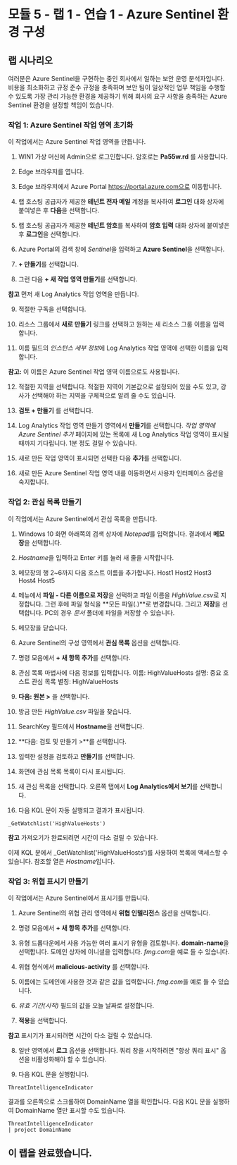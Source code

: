 ﻿# 모듈 5 - 랩 1 - 연습 1 - Azure Sentinel 환경 구성

## 랩 시나리오

여러분은 Azure Sentinel을 구현하는 중인 회사에서 일하는 보안 운영 분석자입니다. 비용을 최소화하고 규정 준수 규정을 충족하며 보안 팀이 일상적인 업무 책임을 수행할 수 있도록 가장 관리 가능한 환경을 제공하기 위해 회사의 요구 사항을 충족하는 Azure Sentinel 환경을 설정할 책임이 있습니다.

### 작업 1: Azure Sentinel 작업 영역 초기화

이 작업에서는 Azure Sentinel 작업 영역을 만듭니다.

1. WIN1 가상 머신에 Admin으로 로그인합니다. 암호로는 **Pa55w.rd** 를 사용합니다.  

2. Edge 브라우저를 엽니다.

3. Edge 브라우저에서 Azure Portal https://portal.azure.com으로 이동합니다.

4. 랩 호스팅 공급자가 제공한 **테넌트 전자 메일** 계정을 복사하여 **로그인** 대화 상자에 붙여넣은 후 **다음**을 선택합니다.

5. 랩 호스팅 공급자가 제공한 **테넌트 암호**를 복사하여 **암호 입력** 대화 상자에 붙여넣은 후 **로그인**을 선택합니다.

6. Azure Portal의 검색 창에 *Sentinel*을 입력하고 **Azure Sentinel**을 선택합니다.

7. **+ 만들기**를 선택합니다.

8. 그런 다음 **+ 새 작업 영역 만들기**를 선택합니다.

**참고** 먼저 새 Log Analytics 작업 영역을 만듭니다.

9. 적절한 구독을 선택합니다.

10. 리소스 그룹에서 **새로 만들기** 링크를 선택하고 원하는 새 리소스 그룹 이름을 입력합니다.

11. 이름 필드의 *인스턴스 세부 정보*에 Log Analytics 작업 영역에 선택한 이름을 입력합니다.

**참고:** 이 이름은 Azure Sentinel 작업 영역 이름으로도 사용됩니다.

12. 적절한 지역을 선택합니다. 적절한 지역이 기본값으로 설정되어 있을 수도 있고, 강사가 선택해야 하는 지역을 구체적으로 알려 줄 수도 있습니다.  

13. **검토 + 만들기** 를 선택합니다.

14. Log Analytics 작업 영역 만들기 영역에서 **만들기**를 선택합니다. *작업 영역에 Azure Sentinel 추가* 페이지에 있는 목록에 새 Log Analytics 작업 영역이 표시될 때까지 기다립니다.  1분 정도 걸릴 수 있습니다.

15. 새로 만든 작업 영역이 표시되면 선택한 다음 **추가**를 선택합니다.

16. 새로 만든 Azure Sentinel 작업 영역 내를 이동하면서 사용자 인터페이스 옵션을 숙지합니다.

### 작업 2: 관심 목록 만들기

이 작업에서는 Azure Sentinel에서 관심 목록을 만듭니다.

1. Windows 10 화면 아래쪽의 검색 상자에 *Notepad*를 입력합니다.  결과에서 **메모장**을 선택합니다.

2. *Hostname*을 입력하고 Enter 키를 눌러 새 줄을 시작합니다.

3. 메모장의 행 2~6까지 다음 호스트 이름을 추가합니다.
    Host1
    Host2
    Host3
    Host4
    Host5

4. 메뉴에서 **파일 - 다른 이름으로 저장**을 선택하고 파일 이름을 *HighValue.csv*로 지정합니다.  그런 후에 파일 형식을 **모든 파일(*.*)**로 변경합니다.  그리고 **저장**을 선택합니다.  PC의 경우 *문서* 폴더에 파일을 저장할 수 있습니다.

5. 메모장을 닫습니다.

6. Azure Sentinel의 구성 영역에서 **관심 목록** 옵션을 선택합니다.

7. 명령 모음에서 **+ 새 항목 추가**를 선택합니다.

8. 관심 목록 마법사에 다음 정보를 입력합니다.
    이름: HighValueHosts
    설명: 중요 호스트
    관심 목록 별칭: HighValueHosts

9. **다음: 원본 >** 을 선택합니다.

10. 방금 만든 *HighValue.csv* 파일을 찾습니다.

11. SearchKey 필드에서 **Hostname**을 선택합니다.

12. **다음: 검토 및 만들기 >**를 선택합니다.

13. 입력한 설정을 검토하고 **만들기**를 선택합니다.

14. 화면에 관심 목록 목록이 다시 표시됩니다.

15. 새 관심 목록을 선택합니다.  오른쪽 탭에서 **Log Analytics에서 보기**를 선택합니다.

16. 다음 KQL 문이 자동 실행되고 결과가 표시됩니다.

```KQL
_GetWatchlist('HighValueHosts')
```
**참고** 가져오기가 완료되려면 시간이 다소 걸릴 수 있습니다.

이제 KQL 문에서 _GetWatchlist('HighValueHosts')를 사용하여 목록에 액세스할 수 있습니다. 참조할 열은 *Hostname*입니다.

### 작업 3: 위협 표시기 만들기

이 작업에서는 Azure Sentinel에서 표시기를 만듭니다.

1. Azure Sentinel의 위협 관리 영역에서 **위협 인텔리전스** 옵션을 선택합니다.

2. 명령 모음에서 **+ 새 항목 추가**를 선택합니다.

3. 유형 드롭다운에서 사용 가능한 여러 표시기 유형을 검토합니다. **domain-name**을 선택합니다. 도메인 상자에 이니셜을 입력합니다. *fmg.com*을 예로 들 수 있습니다.

4. 위협 형식에서 **malicious-activity** 를 선택합니다.

5. 이름에는 도메인에 사용한 것과 같은 값을 입력합니다. *fmg.com*을 예로 들 수 있습니다.

6. *유효 기간(시작)* 필드의 값을 오늘 날짜로 설정합니다.

7. **적용**을 선택합니다.

**참고** 표시기가 표시되려면 시간이 다소 걸릴 수 있습니다.

8. 일반 영역에서 **로그** 옵션을 선택합니다.  쿼리 창을 시작하려면 "항상 쿼리 표시" 옵션을 비활성화해야 할 수 있습니다.

9. 다음 KQL 문을 실행합니다.

```KQL
ThreatIntelligenceIndicator
```
결과를 오른쪽으로 스크롤하여 DomainName 열을 확인합니다. 다음 KQL 문을 실행하여  DomainName 열만 표시할 수도 있습니다.  

```KQL
ThreatIntelligenceIndicator
| project DomainName
```
## 이 랩을 완료했습니다.
